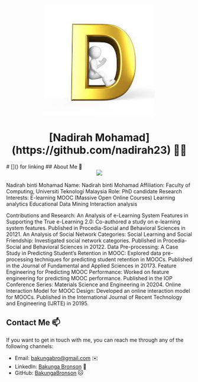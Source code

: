 
<div align="center"><img src="D.jpg" width="300" /></div>
<h1 align="center">[Nadirah Mohamad](https://github.com/nadirah23) 👨‍💻</h1>
# []() for linking
## About Me 🚀
<div align="center"><img src="https://github.com/drshahizan/BDM/assets/51344005/ffaa458f-d247-48f9-86f6-c4f88ebefaa5" width="600" /></div>

Nadirah binti Mohamad
Name: Nadirah binti Mohamad
Affiliation: Faculty of Computing, Universiti Teknologi Malaysia
Role: PhD candidate
Research Interests:
E-learning
MOOC (Massive Open Online Courses)
Learning analytics
Educational Data Mining
Interaction analysis

Contributions and Research:
An Analysis of e-Learning System Features in Supporting the True e-Learning 2.0:
Co-authored a study on e-learning system features.
Published in Procedia-Social and Behavioral Sciences in 20121.
An Analysis of Social Network Categories: Social Learning and Social Friendship:
Investigated social network categories.
Published in Procedia-Social and Behavioral Sciences in 20122.
Data Pre-processing: A Case Study in Predicting Student’s Retention in MOOC:
Explored data pre-processing techniques for predicting student retention in MOOCs.
Published in the Journal of Fundamental and Applied Sciences in 20173.
Feature Engineering for Predicting MOOC Performance:
Worked on feature engineering for predicting MOOC performance.
Published in the IOP Conference Series: Materials Science and Engineering in 20204.
Online Interaction Model for MOOC Design:
Developed an online interaction model for MOOCs.
Published in the International Journal of Recent Technology and Engineering (IJRTE) in 20195.

## Contact Me 📫

If you want to get in touch with me, you can reach me through any of the following channels:

- Email: bakungabro@gmail.com ✉️
- LinkedIn: [Bakunga Bronson](https://www.linkedin.com/in/bronson-bakunga-682a581ba/) 💼
- GitHub: [BakungaBronson](https://github.com/BakungaBronson) 🐱

